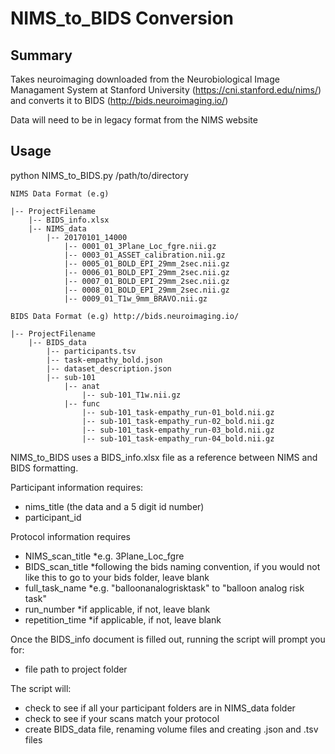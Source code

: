 # NIMS_to_BIDS Conversion

## Summary

Takes neuroimaging downloaded from the Neurobiological Image Managament System at Stanford University (https://cni.stanford.edu/nims/) and converts it to BIDS (http://bids.neuroimaging.io/)

Data will need to be in legacy format from the NIMS website

## Usage

python NIMS_to_BIDS.py /path/to/directory



```
NIMS Data Format (e.g)

|-- ProjectFilename
    |-- BIDS_info.xlsx
    |-- NIMS_data
        |-- 20170101_14000
            |-- 0001_01_3Plane_Loc_fgre.nii.gz
            |-- 0003_01_ASSET_calibration.nii.gz
            |-- 0005_01_BOLD_EPI_29mm_2sec.nii.gz
            |-- 0006_01_BOLD_EPI_29mm_2sec.nii.gz
            |-- 0007_01_BOLD_EPI_29mm_2sec.nii.gz
            |-- 0008_01_BOLD_EPI_29mm_2sec.nii.gz
            |-- 0009_01_T1w_9mm_BRAVO.nii.gz  

BIDS Data Format (e.g) http://bids.neuroimaging.io/

|-- ProjectFilename
    |-- BIDS_data
        |-- participants.tsv
        |-- task-empathy_bold.json
        |-- dataset_description.json
        |-- sub-101
            |-- anat
                |-- sub-101_T1w.nii.gz
            |-- func
                |-- sub-101_task-empathy_run-01_bold.nii.gz
                |-- sub-101_task-empathy_run-02_bold.nii.gz
                |-- sub-101_task-empathy_run-03_bold.nii.gz
                |-- sub-101_task-empathy_run-04_bold.nii.gz
```



NIMS_to_BIDS uses a BIDS_info.xlsx file as a reference between NIMS and BIDS formatting. 

Participant information requires: 
  * nims_title (the data and a 5 digit id number)
  * participant_id

    
Protocol information requires
  * NIMS_scan_title 
  	*e.g. 3Plane_Loc_fgre
  * BIDS_scan_title 
  	*following the bids naming convention, if you would not like this to go to your bids folder, leave blank
  * full_task_name 
  	*e.g. "balloonanalogrisktask" to "balloon analog risk task"
  * run_number 
  	*if applicable, if not, leave blank
  * repetition_time 
  	*if applicable, if not, leave blank
  
 Once the BIDS_info document is filled out, running the script will prompt you for:
  * file path to project folder
 
The script will:
  * check to see if all your participant folders are in NIMS_data folder
  * check to see if your scans match your protocol
  * create BIDS_data file, renaming volume files and creating .json and .tsv files

